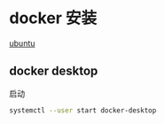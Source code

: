 # docker 安装

[ubuntu](https://docs.docker.com/engine/install/ubuntu/)

## docker desktop

启动

```bash
systemctl --user start docker-desktop
```
